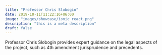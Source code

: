 ```yaml
---
title: "Professor Chris Slobogin"
date: 2019-10-11T11:22:16+06:00
image: "images/showcase/ionic_react.png"
description: "this is a meta description"
draft: false
---
```


Professor Chris Slobogin provides expert guidance on the legal aspects of the project, such as 4th amendment jurisprudence and precedents.
